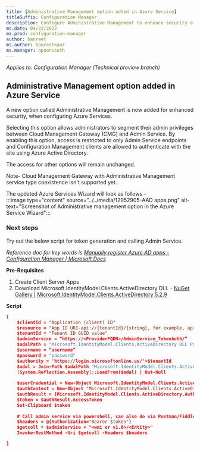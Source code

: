 ```yaml
---
title: [Administrative Management option added in Azure Service]
titleSuffix: Configuration Manager
description: Configure Administrative Management to enhance security of the Administrative Service Azure AD endpoints.
ms.date: 04/22/2022
ms.prod: configuration-manager
author: banreet
ms.author: banreetkaur
ms.manager: apoorvseth
---
```


*Applies to: Configuration Manager (Technical preview branch)*

<!--12952905-->

## Administrative Management option added in Azure Service 

A new option called Administrative Management is now added for enhanced security, when configuring Azure Services.

Selecting this option allows administrators to segment their admin privileges between Cloud Management Gateway (CMG) and Admin Service. By enabling this option, access is restricted to only Admin Service endpoints and Configuration Management clients are allowed to authenticate with the site using Azure Active Directory.

The access for other options will remain unchanged.

Note-  Cloud Management Gateway with Administrative Management service type coexistence isn't supported yet.

The updated Azure Services Wizard will look as follows -  
:::image type="content" source="../../media/12952905-AAD apps.png" alt-text="Screenshot of Administrative management option in the Azure Service Wizard":::

### Next steps 
Try out the below script for token generation and calling Admin Service.

*Reference doc for key words is [Manually register Azure AD apps - Configuration Manager | Microsoft Docs](https://docs.microsoft.com/en-us/mem/configmgr/core/clients/manage/cmg/manually-register-azure-ad-apps)*

**Pre-Requisites**  

 1. Create Client Server Apps 
 1. Download Microsoft.IdentityModel.Clients.ActiveDirectory DLL - [NuGet Gallery | Microsoft.IdentityModel.Clients.ActiveDirectory 5.2.9](https://www.nuget.org/packages/Microsoft.IdentityModel.Clients.ActiveDirectory/)
 
**Script** 
```json
{
    $clientId = "Application (client) ID"
    $resource = "App ID URI-api://{tenantId}/{string}, for example, api://5e97358c-d99c-4558-af0c-de7774091dda/ConfigMgrService"
    $tenantId = "Tenant ID GUID value"
    $adminService = “https://<ProviderFQDN>/AdminService_TokenAuth/”
    $adalPath = "Microsoft.IdentityModel.Clients.ActiveDirectory DLL Path"
    $username = “username”
    $password = "password" 
    $authority = 'https://login.microsoftonline.us/'+$tenantId
    $adal = Join-Path $adalPath "Microsoft.IdentityModel.Clients.ActiveDirectory.dll"
    [System.Reflection.Assembly]::LoadFrom($adal) | Out-Null
 
    $userCredential = New-Object Microsoft.IdentityModel.Clients.ActiveDirectory.UserPasswordCredential -ArgumentList ($username, $password)
    $authContext = New-Object "Microsoft.IdentityModel.Clients.ActiveDirectory.AuthenticationContext" -ArgumentList $authority
    $authResult = [Microsoft.IdentityModel.Clients.ActiveDirectory.AuthenticationContextIntegratedAuthExtensions]::AcquireTokenAsync($authContext,$resource,$clientId,$userCredential).Result
    $token = $authResult.AccessToken
    Set-Clipboard $token
 
    # Call admin service via powershell, can also do via Postman/Fiddler for same
    $headers = @{Authorization="Bearer $token"}
    $getcoll = $adminService + "<wmi or v1.0>/<Entity>"
    Invoke-RestMethod -Uri $getcoll -Headers $headers

}
```
